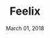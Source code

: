 ---
layout: post
date: March 01, 2018
title: Feelix
company: MYOB
link: http://feelix.myob.com/
image: images/systems/feelix.jpg
description: A living styleguide for product designers & developers at MYOB. Explore foundations of our design system including typography, colors, grid and more.

---
